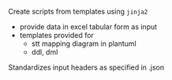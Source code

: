 Create scripts from templates using `jinja2`
- provide data in excel tabular form as input
- templates provided for
  - stt mapping diagram in plantuml
  - ddl, dml

Standardizes input headers as specified in .json
